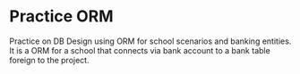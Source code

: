 # Practice ORM
Practice on DB Design using ORM for school scenarios and banking entities.
It is a ORM for a school that connects via bank account to a bank table foreign to the project.


